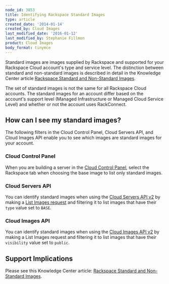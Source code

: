 ```yaml
---
node_id: 3853
title: Identifying Rackspace Standard Images
type: article
created_date: '2014-01-14'
created_by: Cloud Images
last_modified_date: '2016-01-12'
last_modified_by: Stephanie Fillmon
product: Cloud Images
body_format: tinymce
---
```


Standard images are images supplied by Rackspace and supported for your
Rackspace Cloud account's type and service level.  The distinction
between standard and non-standard images is described in detail in the
Knowledge Center article [Rackspace Standard and Non-Standard
Images](/how-to/rackspace-standard-and-non-standard-images "Rackspace Standard and Non-Standard Images").

The set of standard images is not the same for all Rackspace Cloud
accounts.  The standard images for an account differ based on the
account's support level (Managed Infrastructure or Managed Cloud Service
Level) and whether or not the account uses RackConnect.

How can I see my standard images?
---------------------------------

The following filters in the Cloud Control Panel, Cloud Servers API, and
Cloud Images API enable you to see which images are standard images for
your account.

### Cloud Control Panel

When you are building a server in the [Cloud Control
Panel](https://mycloud.rackspace.com), select the Rackspace tab when
choosing the base image to list only standard images.

### Cloud Servers API

You can identify standard images when using the [Cloud Servers API
v2](http://docs.rackspace.com/servers/api/v2/cs-devguide/content/index.html "Rackspace Cloud Servers API documentation")
by making a [List Images
request](http://docs.rackspace.com/servers/api/v2/cs-devguide/content/List_Images-d1e4435.html) and
filtering it to list images that have their `type` value set to `BASE`.

### Cloud Images API

You can identify standard images when using the [Cloud Images API
v2](http://docs.rackspace.com/images/api/v2/ci-devguide/content/index.html "Rackspace Cloud Images API documentation")
by making a List Images request and filtering it to list images that
have their `visibility` value set to `public`.

Support Implications
--------------------

Please see this Knowledge Center article: [Rackspace Standard and
Non-Standard
Images](/how-to/rackspace-standard-and-non-standard-images "Rackspace Standard and Non-Standard Images").

